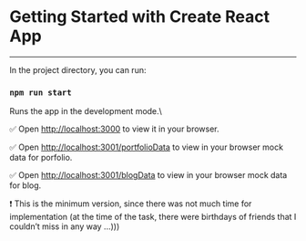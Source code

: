 # Getting Started with Create React App

___

In the project directory, you can run:

### `npm run start`

Runs the app in the development mode.\

:white_check_mark: Open [http://localhost:3000](http://localhost:3000) to view it in your browser.

:white_check_mark: Open [ http://localhost:3001/portfolioData]( http://localhost:3001/portfolioData) to view  in your browser mock data for porfolio.

:white_check_mark: Open [ http://localhost:3001/blogData]( http://localhost:3001/blogData) to view in your browser mock data for blog.



:exclamation: This is the minimum version, since there was not much time for implementation (at the time of the task, there were birthdays of friends that I couldn’t miss in any way ...)))
